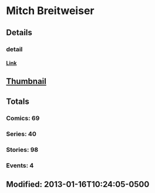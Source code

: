 # Mitch  Breitweiser 
## Details
### detail
#### [Link](http://marvel.com/comics/creators/969/mitch_breitweiser?utm_campaign=apiRef&utm_source=225578a89fc76f3d20fbffda5d17a88d)
## [Thumbnail](http://i.annihil.us/u/prod/marvel/i/mg/6/20/4bc5f6715062b.jpg)
## Totals
### Comics: 69
### Series: 40
### Stories: 98
### Events: 4
## Modified: 2013-01-16T10:24:05-0500